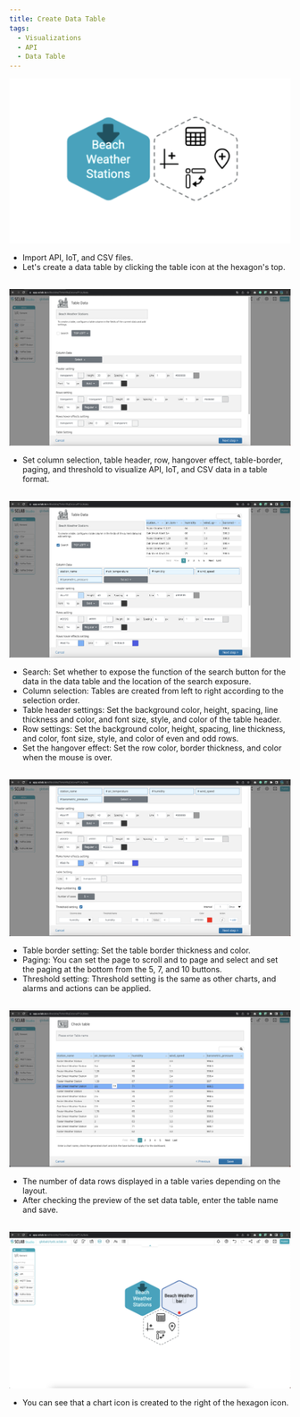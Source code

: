 ```yaml
---
title: Create Data Table 
tags:
  - Visualizations
  - API
  - Data Table 
---
```


![Create Data Table](./04_01.png)
- Import API, IoT, and CSV files.
- Let's create a data table by clicking the table icon at the hexagon's top.
<br/><br/>

![Create Data Table popup](./04_02.png)
- Set column selection, table header, row, hangover effect, table-border, paging, and threshold to visualize API, IoT, and CSV data in a table format.
<br/><br/>

![Data Table setting 1](./04_03.png)
- Search: Set whether to expose the function of the search button for the data in the data table and the location of the search exposure.
- Column selection: Tables are created from left to right according to the selection order.
- Table header settings: Set the background color, height, spacing, line thickness and color, and font size, style, and color of the table header.
- Row settings: Set the background color, height, spacing, line thickness, and color, font size, style, and color of even and odd rows.
- Set the hangover effect: Set the row color, border thickness, and color when the mouse is over.
<br/><br/>

![Data Table setting 2](./04_04.png)
- Table border setting: Set the table border thickness and color.
- Paging: You can set the page to scroll and to page and select and set the paging at the bottom from the 5, 7, and 10 buttons.
- Threshold setting: Threshold setting is the same as other charts, and alarms and actions can be applied.
<br/><br/>

![Data Table preview](./04_05.png)
- The number of data rows displayed in a table varies depending on the layout.
- After checking the preview of the set data table, enter the table name and save.
<br/><br/>

![Data Table Hexagon](./04_06.png)
- You can see that a chart icon is created to the right of the hexagon icon.

<br/><br/>